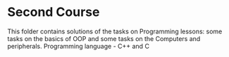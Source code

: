 # Second Course
This folder contains solutions of the tasks on Programming lessons: some tasks on the basics of OOP and some tasks on the Computers and peripherals. Programming language - C++ and C
